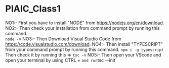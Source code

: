 # PIAIC_Class1

NO1:-
     First you have to install "NODE" from https://nodejs.org/en/download.                         
NO2:-
     Then check your installation from command prompt by running this command.                            
                 `node -v`
NO3:-
     Then  Download Visual Studio Code from https://code.visualstudio.com/download.
NO4:-
     Then install "TYPESCRIPT" from your command prompt by running this command.
                 `npm i -g typescript`
     Then check it by running this => `tsc -v`
NO5:-
     Then open your VScode and open your terminal by using CTRL + ` and run
     `tsc --init`
